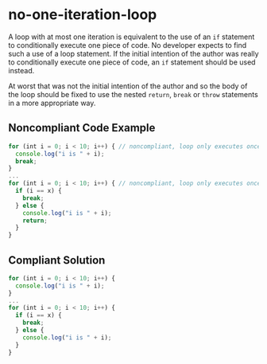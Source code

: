 # no-one-iteration-loop

A loop with at most one iteration is equivalent to the use of an `if` statement to conditionally execute one piece of code. No developer expects to find such a use of a loop statement. If the initial intention of the author was really to conditionally execute one piece of code, an `if` statement should be used instead.
 
At worst that was not the initial intention of the author and so the body of the loop should be fixed to use the nested `return`, `break` or `throw` statements in a more appropriate way.

## Noncompliant Code Example

```javascript
for (int i = 0; i < 10; i++) { // noncompliant, loop only executes once
  console.log("i is " + i);
  break;
}
...
for (int i = 0; i < 10; i++) { // noncompliant, loop only executes once
  if (i == x) {
    break;
  } else {
    console.log("i is " + i);
    return;
  }
}
```

## Compliant Solution

```javascript
for (int i = 0; i < 10; i++) {
  console.log("i is " + i);
}
...
for (int i = 0; i < 10; i++) {
  if (i == x) {
    break;
  } else {
    console.log("i is " + i);
  }
}
```